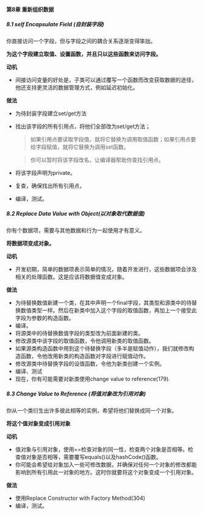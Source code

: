 #### 第8章 重新组织数据

##### 8.1 self Encapsulate Field (自封装字段)

你直接访问一个字段，但与字段之间的耦合关系逐渐变得笨拙。

**为这个字段建立取值、设置函数，并且只以这些函数来访问字段。**

**动机**

- 间接访问变量的好处是，子类可以通过覆写一个函数而改变获取数据的途径，他还支持更灵活的数据管理方式，例如延迟初始化。

**做法**

- 为待封装字段建立set/get方法

- 找出该字段的所有引用点，将他们全部改为set/get方法；

  > 如果引用点要读取字段值，就将它替换为调用取值函数；如果引用点要给字段赋值，就将它替换为调用set函数。

  > 你可以暂时将该字段改名，让编译器帮助你查找引用点。

- 将该字段声明为private。

- 复查，确保找出所有引用点，

- 编译，测试。

##### 8.2 Replace Data Value with Object(以对象取代数据值)

你有个数据项，需要与其他数据和行为一起使用才有意义。

**将数据项变成对象。**

**动机**

- 开发初期，简单的数据项表示简单的情况，随着开发进行，这些数据项会涉及相关的处理函数。这是应该将数据值变成对象。

**做法**

- 为待替换数值新建一个类，在其中声明一个final字段，其类型和源类中的待替换数值类型一样。然后在新类中加入这个字段的取值函数，再加上一个接受此字段为参数的构造函数。
- 编译。
- 将源类中的待替换数值字段的类型改为前面新建的类。
- 修改源类中该字段的取值函数，令他调用新类的取值函数。
- 如果源类构造函数中用到这个待替换字段（多半是赋值动作），我们就修改构造函数，令他改用新类的构造函数对字段进行赋值动作。
- 修改源类中待替换字段的设值函数，令他为新类创建一个实例。
- 编译、测试
- 现在，你有可能需要对新类使用change value to reference(179).



##### 8.3 Change Value to Reference (将值对象改为引用对象)

你从一个类衍生出许多彼此相等的实例，希望将他们替换成同一个对象。

**将这个值对象变成引用对象**

**动机**

- 值对象与引用对象，使用==检查对象的同一性，检查两个对象是否相等。检查值对象是否相等，需要覆写equals()以及hashCode()函数。
- 你可能会希望给对象加入一些可修改数据，并确保对任何一个对象的修改都能影响到所有引用此一对象的地方。这时你就要将这个对象变成一个引用对象。

**做法**

- 使用Replace Constructor with Factory Method(304)
- 编译，测试。